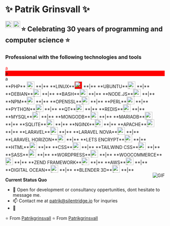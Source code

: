 # ✨ Patrik Grinsvall ✨
<a href="https://www.linkedin.com/in/patrikgrinsvall/">
  <img align="left" alt="LinkedIn" width="22px" src="https://cdn.jsdelivr.net/npm/simple-icons@3.1.0/icons/linkedin.svg" />
</a>
<a href="patrik@silentridge.io">
  <img align="left" alt="'Gmail" width="22px" src="https://cdn.jsdelivr.net/npm/simple-icons@3.1.0/icons/gmail.svg" />
</a>


## ⭐️ Celebrating 30 years of programming and computer science ⭐️

### Professional with the following technologies and tools

<div style="color:red">a</div>
<div style="background-color:red">a</div>
<div style="text:red">a</div>
**PHP** <img alt="php" valign="bottom" height="24px" style="color:red" src="https://cdn.jsdelivr.net/npm/simple-icons@3.1.0/icons/php.svg" />  **|** 
**LINUX**<img alt="Laravel" valign="bottom" height="24px" style="background-color:red" src="https://cdn.jsdelivr.net/npm/simple-icons@3.1.0/icons/linux.svg" /> **|** 
**UBUNTU**<img alt="Laravel" valign="bottom" height="24px" style="text :red" src="https://cdn.jsdelivr.net/npm/simple-icons@3.1.0/icons/ubuntu.svg" /> **|** 
**DEBIAN**<img alt="Laravel" valign="bottom" height="24px" src="https://cdn.jsdelivr.net/npm/simple-icons@3.1.0/icons/debian.svg" /> **|** 
**BASH**<img alt="Laravel" valign="bottom" height="24px" src="https://cdn.jsdelivr.net/npm/simple-icons@3.1.0/icons/bash.svg" /> **|** 
**NODE.JS**<img alt="Laravel" valign="bottom" height="24px" src="https://cdn.jsdelivr.net/npm/simple-icons@3.1.0/icons/node-dot-js.svg" /> **|** 
**NPM**<img alt="Laravel" valign="bottom" height="24px" src="https://cdn.jsdelivr.net/npm/simple-icons@3.1.0/icons/npm.svg" /> **|** 
**OPENSSL**<img alt="Laravel" valign="bottom" height="24px" src="https://cdn.jsdelivr.net/npm/simple-icons@3.1.0/icons/openssl.svg" /> **|** 
**PERL**<img alt="Laravel" valign="bottom" height="24px" src="https://cdn.jsdelivr.net/npm/simple-icons@3.1.0/icons/perl.svg" /> **|** 
**PYTHON**<img alt="Laravel" valign="bottom" height="24px" src="https://cdn.jsdelivr.net/npm/simple-icons@3.1.0/icons/python.svg" /> **|** 
**QT**<img alt="Laravel" valign="bottom" height="24px" src="https://cdn.jsdelivr.net/npm/simple-icons@3.1.0/icons/qt.svg" /> **|** 
**REDIS**<img alt="Laravel" valign="bottom" height="24px" src="https://cdn.jsdelivr.net/npm/simple-icons@3.1.0/icons/redis.svg" /> **|** 
**MYSQL**<img alt="Laravel" valign="bottom" height="24px" src="https://cdn.jsdelivr.net/npm/simple-icons@3.1.0/icons/mysql.svg" /> **|** 
**MONGODB**<img alt="Laravel" valign="bottom" height="24px" src="https://cdn.jsdelivr.net/npm/simple-icons@3.1.0/icons/mongodb.svg" /> **|** 
**MARIADB**<img alt="Laravel" valign="bottom" height="24px" src="https://cdn.jsdelivr.net/npm/simple-icons@3.1.0/icons/mariadb.svg" /> **|** 
**SQLITE**<img alt="Laravel" valign="bottom" height="24px" src="https://cdn.jsdelivr.net/npm/simple-icons@3.1.0/icons/sqlite.svg" /> **|** 
**NGINX**<img alt="Laravel" valign="bottom" height="24px" src="https://cdn.jsdelivr.net/npm/simple-icons@3.1.0/icons/nginx.svg" /> **|** 
**APACHE**<img alt="Laravel" valign="bottom" height="24px" src="https://cdn.jsdelivr.net/npm/simple-icons@3.1.0/icons/apache.svg" /> **|** 
**LARAVEL**<img alt="Laravel" valign="bottom" height="24px" src="https://cdn.jsdelivr.net/npm/simple-icons@3.1.0/icons/laravel.svg" /> **|** 
**LARAVEL NOVA**<img alt="Laravel" valign="bottom" height="24px" src="https://cdn.jsdelivr.net/npm/simple-icons@3.1.0/icons/laravelnova.svg" /> **|** 
**LARAVEL HORIZON**<img alt="Laravel" valign="bottom" height="24px" src="https://cdn.jsdelivr.net/npm/simple-icons@3.1.0/icons/laravelhorizon.svg" /> **|** 
**LETS ENCRYPT**<img alt="Laravel" valign="bottom" height="24px" src="https://cdn.jsdelivr.net/npm/simple-icons@3.1.0/icons/letsencrypt.svg" /> **|** 
**HTML**<img alt="Laravel" valign="bottom" height="24px" src="https://cdn.jsdelivr.net/npm/simple-icons@3.1.0/icons/html.svg" /> **|** 
**CSS**<img alt="Laravel" valign="bottom" height="24px" src="https://cdn.jsdelivr.net/npm/simple-icons@3.1.0/icons/css.svg" /> **|** 
**TAILWIND CSS**<img alt="Laravel" valign="bottom" height="24px" src="https://cdn.jsdelivr.net/npm/simple-icons@3.1.0/icons/tailwindcss.svg" /> **|** 
**SASS**<img alt="Laravel" valign="bottom" height="24px" src="https://cdn.jsdelivr.net/npm/simple-icons@3.1.0/icons/sass.svg" /> **|** 
**WORDPRESS**<img alt="Laravel" valign="bottom" height="24px" src="https://cdn.jsdelivr.net/npm/simple-icons@3.1.0/icons/wordpress.svg" /> **|** 
**WOOCOMMERCE**<img alt="Laravel" valign="bottom" height="24px" src="https://cdn.jsdelivr.net/npm/simple-icons@3.1.0/icons/woocommerce.svg" /> **|** 
**ZEND FRAMEWORK**<img alt="Laravel" valign="bottom" height="24px" src="https://cdn.jsdelivr.net/npm/simple-icons@3.1.0/icons/zendframework.svg" /> **|** 
**AWS**<img alt="Laravel" valign="bottom" height="24px" src="https://cdn.jsdelivr.net/npm/simple-icons@3.1.0/icons/amazonaws.svg" /> **|** 
**DIGITAL OCEAN**<img alt="Laravel" valign="bottom" height="24px" src="https://cdn.jsdelivr.net/npm/simple-icons@3.1.0/icons/digitalocean.svg" /> **|** 
**BLENDER 3D**<img alt="Laravel" valign="bottom" height="24px" src="https://cdn.jsdelivr.net/npm/simple-icons@3.1.0/icons/blender.svg" /> **|** 

<br/>
  <img align="right" alt="GIF" src="https://media.giphy.com/media/iIqmM5tTjmpOB9mpbn/giphy.gif" />

**Current Status Quo**

- 💬 Open for development or consultancy oppertunities, dont hesitate to message me.
- 📫 Contact me at patrik@silentridge.io for inquries
- 👀 

⭐️ From [Patrikgrinsvall](https://github.com/patrikgrinsvall)
⭐️ From [Patrikgrinsvall](https://github.com/silentpatrik)
